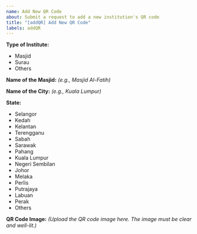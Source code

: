 ```yaml
---
name: Add New QR Code
about: Submit a request to add a new institution's QR code
title: "[addQR] Add New QR Code"
labels: addQR
---
```


**Type of Institute:**
- Masjid
- Surau
- Others

**Name of the Masjid:**
_(e.g., Masjid Al-Fatih)_

**Name of the City:**
_(e.g., Kuala Lumpur)_

**State:**
- Selangor
- Kedah
- Kelantan
- Terengganu
- Sabah
- Sarawak
- Pahang
- Kuala Lumpur
- Negeri Sembilan
- Johor
- Melaka
- Perlis
- Putrajaya
- Labuan
- Perak
- Others

**QR Code Image:**
_(Upload the QR code image here. The image must be clear and well-lit.)_
